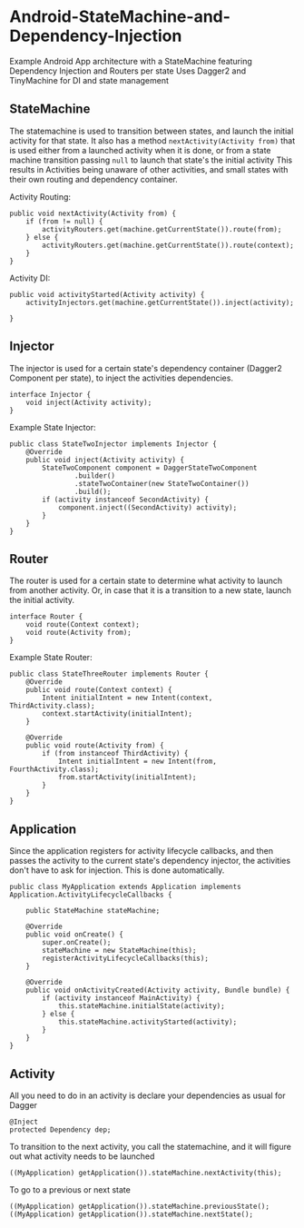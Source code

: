 # Android-StateMachine-and-Dependency-Injection
Example Android App architecture with a StateMachine featuring Dependency Injection and Routers per state
Uses Dagger2 and TinyMachine for DI and state management

## StateMachine
The statemachine is used to transition between states, and launch the initial activity for that state.
It also has a method `nextActivity(Activity from)` that is used either from a launched activity when it is done, or from a state machine transition passing `null` to launch that state's the initial activity
This results in Activities being unaware of other activities, and small states with their own routing and dependency container.

Activity Routing:

```
public void nextActivity(Activity from) {
    if (from != null) {
        activityRouters.get(machine.getCurrentState()).route(from);
    } else {
        activityRouters.get(machine.getCurrentState()).route(context);
    }
}
```

Activity DI:

```
public void activityStarted(Activity activity) {
    activityInjectors.get(machine.getCurrentState()).inject(activity);

}
```

## Injector
The injector is used for a certain state's dependency container (Dagger2 Component per state), to inject the activities dependencies.

```
interface Injector {
    void inject(Activity activity);
}
```

Example State Injector:

```
public class StateTwoInjector implements Injector {
    @Override
    public void inject(Activity activity) {
        StateTwoComponent component = DaggerStateTwoComponent
                .builder()
                .stateTwoContainer(new StateTwoContainer())
                .build();
        if (activity instanceof SecondActivity) {
            component.inject((SecondActivity) activity);
        }
    }
}

```

## Router
The router is used for a certain state to determine what activity to launch from another activity.
Or, in case that it is a transition to a new state, launch the initial activity.

```
interface Router {
    void route(Context context);
    void route(Activity from);
}
```

Example State Router:

```
public class StateThreeRouter implements Router {
    @Override
    public void route(Context context) {
        Intent initialIntent = new Intent(context, ThirdActivity.class);
        context.startActivity(initialIntent);
    }

    @Override
    public void route(Activity from) {
        if (from instanceof ThirdActivity) {
            Intent initialIntent = new Intent(from, FourthActivity.class);
            from.startActivity(initialIntent);
        }
    }
}
```


## Application
Since the application registers for activity lifecycle callbacks, and then passes the activity to the current state's dependency injector, the activities don't have to ask for injection. This is done automatically.

```
public class MyApplication extends Application implements Application.ActivityLifecycleCallbacks {

    public StateMachine stateMachine;

    @Override
    public void onCreate() {
        super.onCreate();
        stateMachine = new StateMachine(this);
        registerActivityLifecycleCallbacks(this);
    }

    @Override
    public void onActivityCreated(Activity activity, Bundle bundle) {
        if (activity instanceof MainActivity) {
            this.stateMachine.initialState(activity);
        } else {
            this.stateMachine.activityStarted(activity);
        }
    }
}
```

## Activity
All you need to do in an activity is declare your dependencies as usual for Dagger
```
@Inject
protected Dependency dep;
```
To transition to the next activity, you call the statemachine, and it will figure out what activity needs to be launched
```
((MyApplication) getApplication()).stateMachine.nextActivity(this);
```
To go to a previous or next state
```
((MyApplication) getApplication()).stateMachine.previousState();
((MyApplication) getApplication()).stateMachine.nextState();
```
